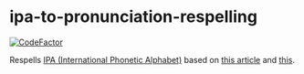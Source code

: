# ipa-to-pronunciation-respelling

[![CodeFactor](https://www.codefactor.io/repository/github/attacktive/ipa-to-pronunciation-respelling/badge)](https://www.codefactor.io/repository/github/attacktive/ipa-to-pronunciation-respelling)

Respells [IPA (International Phonetic Alphabet)](https://en.wikipedia.org/wiki/International_Phonetic_Alphabet) based on [this article](https://en.wikipedia.org/wiki/Help:Pronunciation_respelling_key) and [this](https://www.dictionary.com/e/key-to-ipa-pronunciations/).
